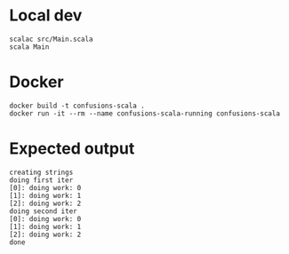 # Local dev

    scalac src/Main.scala
    scala Main
    
# Docker

    docker build -t confusions-scala .
    docker run -it --rm --name confusions-scala-running confusions-scala

# Expected output
    
    creating strings
    doing first iter
    [0]: doing work: 0
    [1]: doing work: 1
    [2]: doing work: 2
    doing second iter
    [0]: doing work: 0
    [1]: doing work: 1
    [2]: doing work: 2
    done
